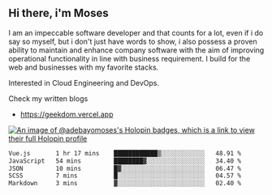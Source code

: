 ## Hi there, i'm Moses

I am an impeccable software developer and that counts for a lot, even if i do say so myself, but i don't just have words to show, i also possess a proven ability to maintain and enhance company software with the aim of improving operational functionality in line with business requirement. I build for the web and businesses with my favorite stacks.

Interested in Cloud Engineering and DevOps.

Check my written blogs
- https://geekdom.vercel.app

[![An image of @adebayomoses's Holopin badges, which is a link to view their full Holopin profile](https://holopin.me/adebayomoses)](https://holopin.io/@adebayomoses)

<!--START_SECTION:waka-->

```txt
Vue.js       1 hr 17 mins    ████████████▒░░░░░░░░░░░░   48.91 %
JavaScript   54 mins         ████████▓░░░░░░░░░░░░░░░░   34.40 %
JSON         10 mins         █▓░░░░░░░░░░░░░░░░░░░░░░░   06.47 %
SCSS         7 mins          █░░░░░░░░░░░░░░░░░░░░░░░░   04.57 %
Markdown     3 mins          ▓░░░░░░░░░░░░░░░░░░░░░░░░   02.40 %
```

<!--END_SECTION:waka-->
